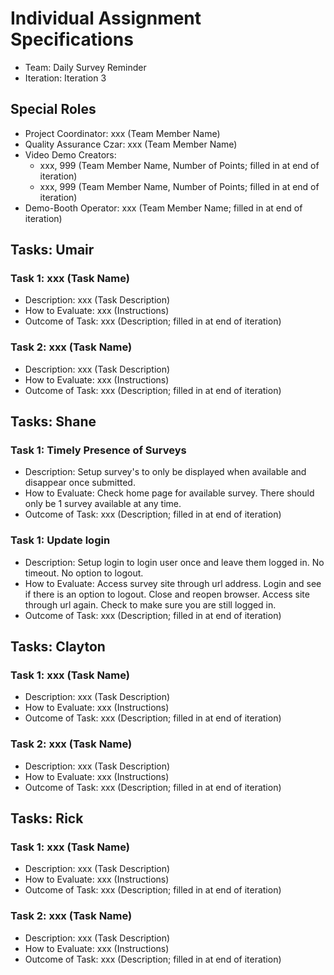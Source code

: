 # Individual Assignment Specifications

- Team:  Daily Survey Reminder
- Iteration: Iteration 3

## Special Roles

- Project Coordinator: xxx (Team Member Name)
- Quality Assurance Czar: xxx (Team Member Name)
- Video Demo Creators:
  - xxx, 999 (Team Member Name, Number of Points; filled in at end of iteration)
  - xxx, 999 (Team Member Name, Number of Points; filled in at end of iteration)
- Demo-Booth Operator: xxx (Team Member Name; filled in at end of iteration)

## Tasks: Umair

### Task 1: xxx (Task Name)
- Description: xxx (Task Description)
- How to Evaluate: xxx (Instructions)
- Outcome of Task: xxx (Description; filled in at end of iteration)

### Task 2: xxx (Task Name)
- Description: xxx (Task Description)
- How to Evaluate: xxx (Instructions)
- Outcome of Task: xxx (Description; filled in at end of iteration)


## Tasks: Shane

### Task 1: Timely Presence of Surveys
- Description: Setup survey's to only be displayed when available and disappear once submitted.
- How to Evaluate: Check home page for available survey. There should only be 1 survey available at any time. 
- Outcome of Task: xxx (Description; filled in at end of iteration)

### Task 1: Update login
- Description: Setup login to login user once and leave them logged in. No timeout. No option to logout. 
- How to Evaluate:  Access survey site through url address. Login and see if there is an option to logout. Close and reopen browser. Access site through url again. Check to make sure you are still logged in.
- Outcome of Task: xxx (Description; filled in at end of iteration)


## Tasks: Clayton

### Task 1: xxx (Task Name)
- Description: xxx (Task Description)
- How to Evaluate: xxx (Instructions)
- Outcome of Task: xxx (Description; filled in at end of iteration)

### Task 2: xxx (Task Name)
- Description: xxx (Task Description)
- How to Evaluate: xxx (Instructions)
- Outcome of Task: xxx (Description; filled in at end of iteration)


## Tasks: Rick

### Task 1: xxx (Task Name)
- Description: xxx (Task Description)
- How to Evaluate: xxx (Instructions)
- Outcome of Task: xxx (Description; filled in at end of iteration)

### Task 2: xxx (Task Name)
- Description: xxx (Task Description)
- How to Evaluate: xxx (Instructions)
- Outcome of Task: xxx (Description; filled in at end of iteration)
